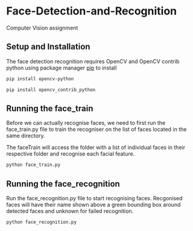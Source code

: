 # Face-Detection-and-Recognition
Computer Vision assignment
## Setup and Installation
The face detection recognition requires OpenCV and OpenCV contrib python using package manager [pip](https://pip.pypa.io/en/stable/) to install
```bash
pip install opencv-python
```
```bash
pip install opencv_contrib_python
```
## Running the face_train
Before we can actually recognise faces, we need to first run the face_train.py file to train the recogniser on the list of faces located in the same directory.

The faceTrain will access the folder with a list of individual faces in their respective folder and recognise each facial feature. 
```bash
python face_train.py
```

## Running the face_recognition
Run the face_recognition.py file to start recognising faces. Recgonised faces will have their name shown above a green bounding box around detected faces and unknown for failed recognition.
```bash
python face_recognition.py
```
